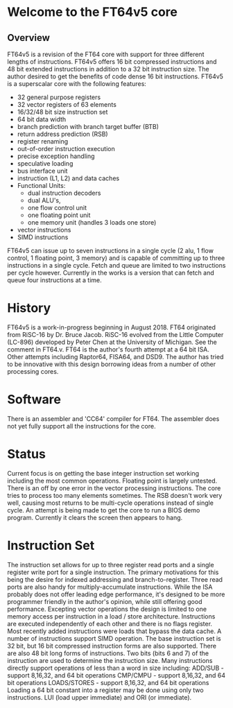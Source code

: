 # Welcome to the FT64v5 core

## Overview
FT64v5 is a revision of the FT64 core with support for three different lengths of instructions. FT64v5 offers 16 bit compressed instructions and 48 bit extended instructions in addition to a 32 bit instruction size. The author desired to get the benefits of code dense 16 bit instructions.
FT64v5 is a superscalar core with the following features:
- 32 general purpose registers
- 32 vector registers of 63 elements
- 16/32/48 bit size instruction set
- 64 bit data width
- branch prediction with branch target buffer (BTB)
- return address prediction (RSB)
- register renaming
- out-of-order instruction execution
- precise exception handling
- speculative loading
- bus interface unit
- instruction (L1, L2) and data caches
- Functional Units:
	- dual instruction decoders
	- dual ALU's,
	- one flow control unit
	- one floating point unit
	- one memory unit (handles 3 loads one store)
- vector instructions
- SIMD instructions

FT64v5 can issue up to seven instructions in a single cycle (2 alu, 1 flow control, 1 floating point, 3 memory) and is capable of committing up to three instructions in a single cycle. Fetch and queue are limited to two instructions per cycle however.
Currently in the works is a version that can fetch and queue four instructions at a time.

# History
FT64v5 is a work-in-progress beginning in August 2018. FT64 originated from RiSC-16 by Dr. Bruce Jacob. RiSC-16 evolved from the Little Computer (LC-896) developed by Peter Chen at the University of Michigan. See the comment in FT64.v. FT64 is the author's fourth attempt at a 64 bit ISA. Other attempts including Raptor64, FISA64, and DSD9. The author has tried to be innovative with this design borrowing ideas from a number of other processing cores.

# Software
There is an assembler and 'CC64' compiler for FT64. The assembler does not yet fully support all the instructions for the core.

# Status
Current focus is on getting the base integer instruction set working including the most common operations.
Floating point is largely untested.
There is an off by one error in the vector processing instructions. The core tries to process too many elements sometimes.
The RSB doesn't work very well, causing most returns to be multi-cycle operations instead of single cycle.
An attempt is being made to get the core to run a BIOS demo program. Currently it clears the screen then appears to hang.

# Instruction Set
The instruction set allows for up to three register read ports and a single register write port for a single instruction. The primary motivations for this being the desire for indexed addressing and branch-to-register. Three read ports are also handy for multiply-accumulate instructions. While the ISA probably does not offer leading edge performance, it's designed to be more programmer friendly in the author's opinion, while still offering good performance.
Excepting vector operations the design is limited to one memory access per instruction in a load / store architecture.
Instructions are executed independently of each other and there is no flags register.
Most recently added instructions were loads that bypass the data cache.
A number of instructions support SIMD operation.
The base instruction set is 32 bit, but 16 bit compressed instruction forms are also supported. There are also 48 bit long forms of instructions.
Two bits (bits 6 and 7) of the instruction are used to determine the instruction size.
Many instructions directly support operations of less than a word in size including:
ADD/SUB - support 8,16,32, and 64 bit operations
CMP/CMPU - support 8,16,32, and 64 bit operations
LOADS/STORES - support 8,16,32, and 64 bit operations
Loading a 64 bit constant into a register may be done using only two instructions. LUI (load upper immediate) and ORI (or immediate).


  